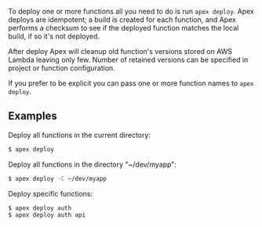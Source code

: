 
To deploy one or more functions all you need to do is run `apex deploy`. Apex deploys are idempotent; a build is created
for each function, and Apex performs a checksum to see if the deployed function matches the local build, if so
it's not deployed.

After deploy Apex will cleanup old function's versions stored on AWS Lambda leaving only few. Number of retained versions
can be specified in project or function configuration.

If you prefer to be explicit you can pass one or more function names to `apex deploy`.

## Examples

Deploy all functions in the current directory:

```sh
$ apex deploy
```

Deploy all functions in the directory "~/dev/myapp":

```sh
$ apex deploy -C ~/dev/myapp
```

Deploy specific functions:

```sh
$ apex deploy auth
$ apex deploy auth api
```
